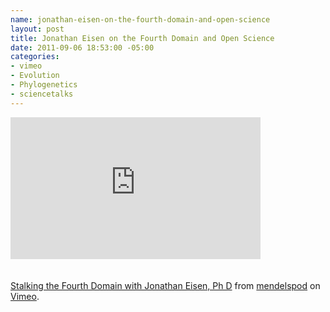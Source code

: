 ```yaml
--- 
name: jonathan-eisen-on-the-fourth-domain-and-open-science
layout: post
title: Jonathan Eisen on the Fourth Domain and Open Science
date: 2011-09-06 18:53:00 -05:00
categories: 
- vimeo
- Evolution
- Phylogenetics
- sciencetalks
---
```

<iframe frameborder="0" height="227" src="http://player.vimeo.com/video/28444926?portrait=0" width="400"></iframe><br /><br /><br /><a href="http://vimeo.com/28444926">Stalking the Fourth Domain with Jonathan Eisen, Ph D</a> from <a href="http://vimeo.com/user8340111">mendelspod</a> on <a href="http://vimeo.com/">Vimeo</a>.
